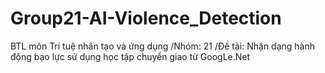# Group21-AI-Violence_Detection
BTL môn Trí tuệ nhân tạo và ứng dụng
/Nhóm: 21
/Đề tài: Nhận dạng hành động bạo lực sử dụng học tập chuyển giao từ GoogLe.Net
